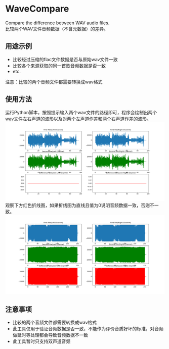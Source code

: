 # WaveCompare
Compare the difference between WAV audio files.  
比较两个WAV文件音频数据（不含元数据）的差异。
## 用途示例
* 比较经过压缩的flac文件数据是否与原始wav文件一致
* 比较各个来源获取的同一首歌音频数据是否一致
* etc.

注意：比较的两个音频文件都需要转换成wav格式
## 使用方法
运行Python脚本，按照提示输入两个wav文件的路径即可，程序会绘制出两个wav文件左右声道的波形以及对两个左声道作差和两个右声道作差的波形。
![音频数据一致](./Figure_1.png)
观察下方红色折线图，如果折线图为直线且值为0说明音频数据一致，否则不一致。
![音频数据不一致](./Figure_2.png)
## 注意事项
* 比较的两个音频文件都需要转换成wav格式
* 此工具仅用于验证音频数据是否一致，不能作为评价音质好坏的标准，对音频做延时等处理都会导致音频数据不一致
* 此工具暂时只支持双声道音频

